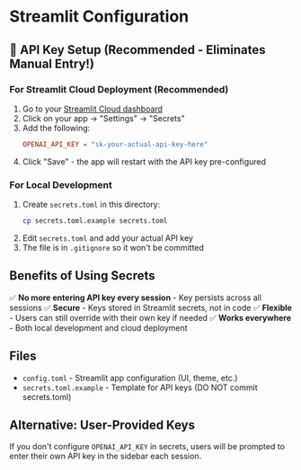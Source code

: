# Streamlit Configuration

## 🔑 API Key Setup (Recommended - Eliminates Manual Entry!)

### For Streamlit Cloud Deployment (Recommended)
1. Go to your [Streamlit Cloud dashboard](https://share.streamlit.io/)
2. Click on your app → "Settings" → "Secrets"
3. Add the following:
   ```toml
   OPENAI_API_KEY = "sk-your-actual-api-key-here"
   ```
4. Click "Save" - the app will restart with the API key pre-configured

### For Local Development
1. Create `secrets.toml` in this directory:
   ```bash
   cp secrets.toml.example secrets.toml
   ```
2. Edit `secrets.toml` and add your actual API key
3. The file is in `.gitignore` so it won't be committed

## Benefits of Using Secrets

✅ **No more entering API key every session** - Key persists across all sessions
✅ **Secure** - Keys stored in Streamlit secrets, not in code
✅ **Flexible** - Users can still override with their own key if needed
✅ **Works everywhere** - Both local development and cloud deployment

## Files

- `config.toml` - Streamlit app configuration (UI, theme, etc.)
- `secrets.toml.example` - Template for API keys (DO NOT commit secrets.toml)

## Alternative: User-Provided Keys

If you don't configure `OPENAI_API_KEY` in secrets, users will be prompted to enter their own API key in the sidebar each session.